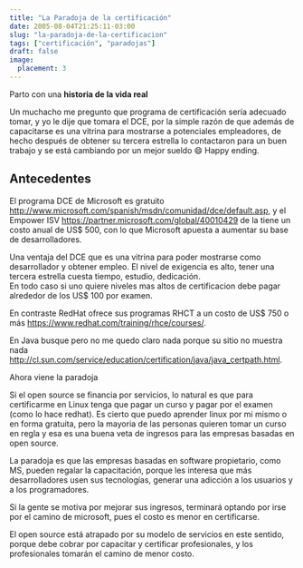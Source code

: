 ```yaml
---
title: "La Paradoja de la certificación"
date: 2005-08-04T21:25:11-03:00
slug: "la-paradoja-de-la-certificacion"
tags: ["certificación", "paradojas"]
draft: false
image:
  placement: 3
---
```

Parto con una **historia de la vida real**

Un muchacho me pregunto que programa de certificación sería adecuado
tomar, y yo le dije que tomara el DCE, por la simple razón de que además
de capacitarse es una vitrina para mostrarse a potenciales empleadores,
de hecho después de obtener su tercera estrella lo contactaron para un
buen trabajo y se está cambiando por un mejor sueldo :smile: Happy ending.

## Antecedentes

El programa DCE de Microsoft es gratuito
<http://www.microsoft.com/spanish/msdn/comunidad/dce/default.asp>, y el
Empower ISV <https://partner.microsoft.com/global/40010429> de la tiene
un costo anual de US$ 500, con lo que Microsoft apuesta a aumentar su
base de desarrolladores.

Una ventaja del DCE que es una vitrina para poder mostrarse como
desarrollador y obtener empleo. El nivel de exigencia es alto, tener una
tercera estrella cuesta tiempo, estudio, dedicación.\
En todo caso si uno quiere niveles mas altos de certificacion debe pagar
alrededor de los US$ 100 por examen.

En contraste RedHat ofrece sus programas RHCT a un costo de US$ 750 o
más <https://www.redhat.com/training/rhce/courses/>.    


En Java busque pero no me quedo claro nada porque su sitio no muestra
nada
<http://cl.sun.com/service/education/certification/java/java_certpath.html>.

Ahora viene la paradoja

Si el open source se financia por servicios, lo natural es que para
certificarme en Linux tenga que pagar un curso y pagar por el examen
(como lo hace redhat). Es cierto que puedo aprender linux por mi mismo o
en forma gratuita, pero la mayoria de las personas quieren tomar un
curso en regla y esa es una buena veta de ingresos para las empresas
basadas en open source.

La paradoja es que las empresas basadas en software propietario, como
MS, pueden regalar la capacitación, porque les interesa que más
desarrolladores usen sus tecnologías, generar una adicción a los
usuarios y a los programadores.

Si la gente se motiva por mejorar sus ingresos, terminará optando por
irse por el camino de microsoft, pues el costo es menor en certificarse.

El open source está atrapado por su modelo de servicios en este sentido,
porque debe cobrar por capacitar y certificar profesionales, y los
profesionales tomarán el camino de menor costo.
